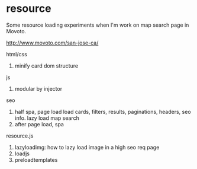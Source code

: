 # resource
Some resource loading experiments when I'm work on map search page in Movoto.

http://www.movoto.com/san-jose-ca/

html/css

1. minify card dom structure

js

1. modular by injector

seo

1. half spa, page load load cards, filters, results, paginations, headers, seo info. lazy load map search
2. after page load, spa

resource.js

1. lazyloadimg:  how to lazy load image in a high seo req page
2. loadjs
3. preloadtemplates
